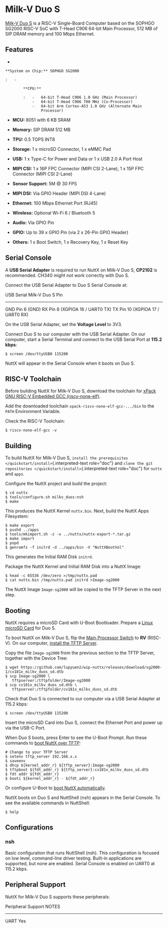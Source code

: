 Milk-V Duo S
============

[Milk-V Duo S](https://milkv.io/duo-s) is a RISC-V Single-Board Computer
based on the SOPHGO SG2000 RISC-V SoC with T-Head C906 64-bit Main
Processor, 512 MB of SIP DRAM memory and 100 Mbps Ethernet.

Features
--------

-   

    **System on Chip:** SOPHGO SG2000

    :   -   

            **CPU:**

            :   -   64-bit T-Head C906 1.0 GHz (Main Processor)
                -   64-bit T-Head C906 700 MHz (Co-Processor)
                -   64-bit Arm Cortex-A53 1.0 GHz (Alternate Main
                    Processor)

-   **MCU:** 8051 with 6 KB SRAM

-   **Memory:** SIP DRAM 512 MB

-   **TPU:** 0.5 TOPS INT8

-   **Storage:** 1 x microSD Connector, 1 x eMMC Pad

-   **USB:** 1 x Type-C for Power and Data or 1 x USB 2.0 A Port Host

-   **MIPI CSI:** 1 x 16P FPC Connector (MIPI CSI 2-Lane), 1 x 15P FPC
    Connector (MIPI CSI 2-Lane)

-   **Sensor Support:** 5M @ 30 FPS

-   **MIPI DSI:** Via GPIO Header (MIPI DSI 4-Lane)

-   **Ethernet:** 100 Mbps Ethernet Port (RJ45)

-   **Wireless:** Optional Wi-Fi 6 / Bluetooth 5

-   **Audio:** Via GPIO Pin

-   **GPIO:** Up to 39 x GPIO Pin (via 2 x 26-Pin GPIO Header)

-   **Others:** 1 x Boot Switch, 1 x Recovery Key, 1 x Reset Key

Serial Console
--------------

A **USB Serial Adapter** is required to run NuttX on Milk-V Duo S,
**CP2102** is recommended. CH340 might not work correctly with Duo S.

Connect the USB Serial Adapter to Duo S Serial Console at:

  USB Serial   Milk-V Duo S Pin
  ------------ -------------------------------
  GND          Pin 6 (GND)
  RX           Pin 8 (XGPIOA 16 / UART0 TX)
  TX           Pin 10 (XGPIOA 17 / UART0 RX)

On the USB Serial Adapter, set the **Voltage Level** to 3V3.

Connect Duo S to our computer with the USB Serial Adapter. On our
computer, start a Serial Terminal and connect to the USB Serial Port at
**115.2 kbps**:

``` {.console}
$ screen /dev/ttyUSB0 115200
```

NuttX will appear in the Serial Console when it boots on Duo S.

RISC-V Toolchain
----------------

Before building NuttX for Milk-V Duo S, download the toolchain for
[xPack GNU RISC-V Embedded GCC
(riscv-none-elf)](https://github.com/xpack-dev-tools/riscv-none-elf-gcc-xpack/releases).

Add the downloaded toolchain `xpack-riscv-none-elf-gcc-.../bin` to the
`PATH` Environment Variable.

Check the RISC-V Toolchain:

``` {.console}
$ riscv-none-elf-gcc -v
```

Building
--------

To build NuttX for Milk-V Duo S,
`install the prerequisites </quickstart/install>`{.interpreted-text
role="doc"} and
`clone the git repositories </quickstart/install>`{.interpreted-text
role="doc"} for `nuttx` and `apps`.

Configure the NuttX project and build the project:

``` {.console}
$ cd nuttx
$ tools/configure.sh milkv_duos:nsh
$ make
```

This produces the NuttX Kernel `nuttx.bin`. Next, build the NuttX Apps
Filesystem:

``` {.console}
$ make export
$ pushd ../apps
$ tools/mkimport.sh -z -x ../nuttx/nuttx-export-*.tar.gz
$ make import
$ popd
$ genromfs -f initrd -d ../apps/bin -V "NuttXBootVol"
```

This generates the Initial RAM Disk `initrd`.

Package the NuttX Kernel and Initial RAM Disk into a NuttX Image:

``` {.console}
$ head -c 65536 /dev/zero >/tmp/nuttx.pad
$ cat nuttx.bin /tmp/nuttx.pad initrd >Image-sg2000
```

The NuttX Image `Image-sg2000` will be copied to the TFTP Server in the
next step.

Booting
-------

NuttX requires a microSD Card with U-Boot Bootloader. Prepare a [Linux
microSD
Card](https://lupyuen.github.io/articles/sg2000#download-the-linux-microsd)
for Duo S.

To boot NuttX on Milk-V Duo S, flip the [Main Processor
Switch](https://lupyuen.github.io/articles/sg2000#boot-without-microsd)
to **RV** (RISC-V). On our computer, [install the TFTP
Server](https://lupyuen.github.io/articles/sg2000#boot-nuttx-over-tftp).

Copy the file `Image-sg2000` from the previous section to the TFTP
Server, together with the Device Tree:

``` {.console}
$ wget https://github.com/lupyuen2/wip-nuttx/releases/download/sg2000-1/cv181x_milkv_duos_sd.dtb
$ scp Image-sg2000 \
   tftpserver:/tftpfolder/Image-sg2000
$ scp cv181x_milkv_duos_sd.dtb \
   tftpserver:/tftpfolder/cv181x_milkv_duos_sd.dtb
```

Check that Duo S is connected to our computer via a USB Serial Adapter
at 115.2 kbps:

``` {.console}
$ screen /dev/ttyUSB0 115200
```

Insert the microSD Card into Duo S, connect the Ethernet Port and power
up via the USB-C Port.

When Duo S boots, press Enter to see the U-Boot Prompt. Run these
commands to [boot NuttX over
TFTP](https://lupyuen.github.io/articles/sg2000#boot-nuttx-over-tftp):

``` {.console}
# Change to your TFTP Server
$ setenv tftp_server 192.168.x.x
$ saveenv
$ dhcp ${kernel_addr_r} ${tftp_server}:Image-sg2000
$ tftpboot ${fdt_addr_r} ${tftp_server}:cv181x_milkv_duos_sd.dtb
$ fdt addr ${fdt_addr_r}
$ booti ${kernel_addr_r} - ${fdt_addr_r}
```

Or configure U-Boot to [boot NuttX
automatically](https://lupyuen.github.io/articles/sg2000#boot-nuttx-over-tftp).

NuttX boots on Duo S and NuttShell (nsh) appears in the Serial Console.
To see the available commands in NuttShell:

``` {.console}
$ help
```

Configurations
--------------

### nsh

Basic configuration that runs NuttShell (nsh). This configuration is
focused on low level, command-line driver testing. Built-in applications
are supported, but none are enabled. Serial Console is enabled on UART0
at 115.2 kbps.

Peripheral Support
------------------

NuttX for Milk-V Duo S supports these peripherals:

  Peripheral   Support   NOTES
  ------------ --------- -------
  UART         Yes       
